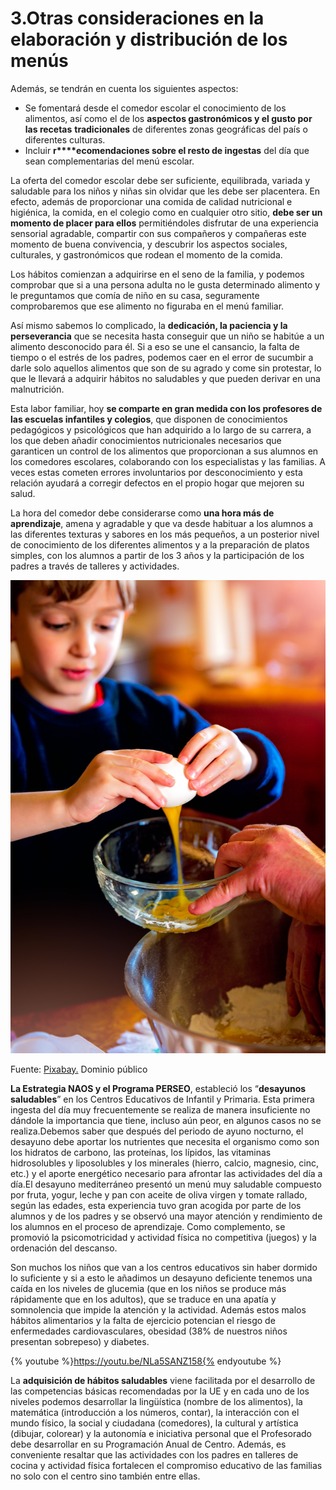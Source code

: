 # 3.Otras consideraciones en la elaboración y distribución de los menús

Además, se tendrán en cuenta los siguientes aspectos:

*   Se fomentará desde el comedor escolar el conocimiento de los alimentos, así como el de los **aspectos gastronómicos y el gusto por las recetas** **tradicionales** de diferentes zonas geográficas del país o diferentes culturas.
*   Incluir **r****ecomendaciones sobre el resto de ingestas** del día que sean complementarias del menú escolar.

La oferta del comedor escolar debe ser suficiente, equilibrada, variada y saludable para los niños y niñas sin olvidar que les debe ser placentera. En efecto, además de proporcionar una comida de calidad nutricional e higiénica, la comida, en el colegio como en cualquier otro sitio, **debe ser un momento de placer para ellos** permitiéndoles disfrutar de una experiencia sensorial agradable, compartir con sus compañeros y compañeras este momento de buena convivencia, y descubrir los aspectos sociales, culturales, y gastronómicos que rodean el momento de la comida.

Los hábitos comienzan a adquirirse en el seno de la familia, y podemos comprobar que si a una persona adulta no le gusta determinado alimento y le preguntamos que comía de niño en su casa, seguramente comprobaremos que ese alimento no figuraba en el menú familiar.

Así mismo sabemos lo complicado, la **dedicación, la paciencia y la perseverancia** que se necesita hasta conseguir que un niño se habitúe a un alimento desconocido para él. Si a eso se une el cansancio, la falta de tiempo o el estrés de los padres, podemos caer en el error de sucumbir a darle solo aquellos alimentos que son de su agrado y come sin protestar, lo que le llevará a adquirir hábitos no saludables y que pueden derivar en una malnutrición.

Esta labor familiar, hoy **se comparte en gran medida con los profesores de las escuelas infantiles y colegios**, que disponen de conocimientos pedagógicos y psicológicos que han adquirido a lo largo de su carrera, a los que deben añadir conocimientos nutricionales necesarios que garanticen un control de los alimentos que proporcionan a sus alumnos en los comedores escolares, colaborando con los especialistas y las familias. A veces estas cometen errores involuntarios por desconocimiento y esta relación ayudará a corregir defectos en el propio hogar que mejoren su salud.

La hora del comedor debe considerarse como **una hora más de aprendizaje**, amena y agradable y que va desde habituar a los alumnos a las diferentes texturas y sabores en los más pequeños, a un posterior nivel de conocimiento de los diferentes alimentos y a la preparación de platos simples, con los alumnos a partir de los 3 años y la participación de los padres a través de talleres y actividades.


![Niño en cocina](img/baking-1951256_1920.jpg)  


Fuente: [Pixabay.](https://pixabay.com/es/hornear-ni%C3%B1os-cocinar-la-educaci%C3%B3n-1951256/) Dominio público

**La Estrategia NAOS y el Programa PERSEO**, estableció los “**desayunos saludables**” en los Centros Educativos de Infantil y Primaria. Esta primera ingesta del día muy frecuentemente se realiza de manera insuficiente no dándole la importancia que tiene, incluso aún peor, en algunos casos no se realiza.Debemos saber que después del periodo de ayuno nocturno, el desayuno debe aportar los nutrientes que necesita el organismo como son los hidratos de carbono, las proteínas, los lípidos, las vitaminas hidrosolubles y liposolubles y los minerales (hierro, calcio, magnesio, cinc, etc.) y el aporte energético necesario para afrontar las actividades del día a día.El desayuno mediterráneo presentó un menú muy saludable compuesto por fruta, yogur, leche y pan con aceite de oliva virgen y tomate rallado, según las edades, esta experiencia tuvo gran acogida por parte de los alumnos y de los padres y se observó una mayor atención y rendimiento de los alumnos en el proceso de aprendizaje. Como complemento, se promovió la psicomotricidad y actividad física no competitiva (juegos) y la ordenación del descanso.

Son muchos los niños que van a los centros educativos sin haber dormido lo suficiente y si a esto le añadimos un desayuno deficiente tenemos una caída en los niveles de glucemia (que en los niños se produce más rápidamente que en los adultos), que se traduce en una apatía y somnolencia que impide la atención y la actividad. Además estos malos hábitos alimentarios y la falta de ejercicio potencian el riesgo de enfermedades cardiovasculares, obesidad (38% de nuestros niños presentan sobrepeso) y diabetes.

{% youtube %}https://youtu.be/NLa5SANZ158{% endyoutube %}

La **adquisición de hábitos saludables** viene facilitada por el desarrollo de las competencias básicas recomendadas por la UE y en cada uno de los niveles podemos desarrollar la lingüística (nombre de los alimentos), la matemática (introducción a los números, contar), la interacción con el mundo físico, la social y ciudadana (comedores), la cultural y artística (dibujar, colorear) y la autonomía e iniciativa personal que el Profesorado debe desarrollar en su Programación Anual de Centro. Además, es conveniente resaltar que las actividades con los padres en talleres de cocina y actividad física fortalecen el compromiso educativo de las familias no solo con el centro sino también entre ellas.